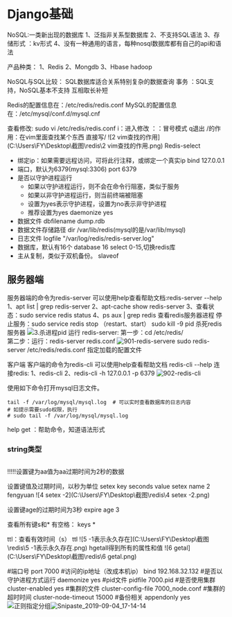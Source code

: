 # Django基础

NoSQL:一类新出现的数据库
1、泛指非关系型数据库
2、不支持SQL语法
3、存储形式 ：kv形式
4、没有一种通用的语言，每种nosql数据库都有自己的api和语法

产品种类：
1、Redis
2、Mongdb
3、Hbase hadoop

NoSQL与SQL比较：
SQL数据库适合关系特别复杂的数据查询
事务 ：SQL支持，NoSQL基本不支持
互相取长补短

Redis的配置信息在：/etc/redis/redis.conf
MySQL的配置信息在：/etc/mysql/conf.d/mysql.cnf

查看修改:
sudo vi /etc/redis/redis.conf
i：进入修改
：：冒号模式 q退出
/的作用：在vim里面查找某个东西 直接写/
![2 vim查找的作用](C:\Users\FY\Desktop\截图\redis\2 vim查找的作用.png)
Redis-select

- 绑定ip：如果需要远程访问，可将此⾏注释，或绑定⼀个真实ip
bind 127.0.0.1
- 端⼝，默认为6379(mysql:3306)
port 6379
- 是否以守护进程运⾏
  - 如果以守护进程运⾏，则不会在命令⾏阻塞，类似于服务
  - 如果以⾮守护进程运⾏，则当前终端被阻塞
  - 设置为yes表示守护进程，设置为no表示⾮守护进程
  - 推荐设置为yes
	daemonize yes
- 数据⽂件
	dbfilename dump.rdb
- 数据⽂件存储路径
	dir /var/lib/redis(mysql的是/var/lib/mysql)
- ⽇志⽂件
	logfile "/var/log/redis/redis-server.log"
- 数据库，默认有16个
	database 16
	select 0-15,切换redis库
- 主从复制，类似于双机备份。
	slaveof

## 服务器端
服务器端的命令为redis-server
可以使⽤help查看帮助⽂档:redis-server --help
1、apt list | grep redis-server 
2、apt-cache show redis-server
3、查看状态：sudo service redis status
4、ps aux | grep redis 查看redis服务器进程
停止服务：sudo service redis stop
（restart、start）
sudo kill -9 pid 杀死redis服务器
![3.杀进程pid](C:\Users\FY\Desktop\截图\redis\3.杀进程pid.png)
运行 redis-server:
第一步：cd /etc/redis/     
第二步：运行：redis-server  redis.conf
![901-redis-servere](C:\Users\FY\Desktop\截图\redis2\901-redis-servere.png)
sudo redis-server /etc/redis/redis.conf 指定加载的配置文件

客户端
客户端的命令为redis-cli
可以使⽤help查看帮助⽂档
redis-cli --help
连接redis:
1、redis-cli 
2、redis-cli -h 127.0.0.1 -p 6379
![902-redis-cli](C:\Users\FY\Desktop\截图\redis2\902-redis-cli.png)

使用如下命令打开mysql日志文件。

```mysql
tail -f /var/log/mysql/mysql.log  # 可以实时查看数据库的日志内容
# 如提示需要sudo权限，执行
# sudo tail -f /var/log/mysql/mysql.log
```

help get ：帮助命令，知道语法形式

### string类型

```nosql

```

!!!!!设置键为aa值为aa过期时间为2秒的数据

设置键值及过期时间，以秒为单位
setex key seconds value
setex name 2 fengyuan
![4 setex -2](C:\Users\FY\Desktop\截图\redis\4 setex -2.png)

设置键age的过期时间为3秒
expire age 3

查看所有键s和* 有空格：
keys *

ttl：查看有效时间（s）
ttl
![5 -1表示永久存在](C:\Users\FY\Desktop\截图\redis\5 -1表示永久存在.png)
hgetall得到所有的属性和值
![6 getal](C:\Users\FY\Desktop\截图\redis\6 getal.png)

#端口号
port 7000
#访问的ip地址（改成本机ip）
bind 192.168.32.132
#是否以守护进程方式运行
daemonize yes
#pid文件
pidfile 7000.pid
#是否使用集群
cluster-enabled yes
#集群的文件
cluster-config-file 7000_node.conf
#集群的超时时间
cluster-node-timeout 15000
#备份相关
appendonly yes
![正则指定分组](C:\Users\FY\Desktop\截图\redis2\正则指定分组.png)![Snipaste_2019-09-04_17-14-14](C:\Users\FY\Desktop\截图\redis2\Snipaste_2019-09-04_17-14-14.png)
